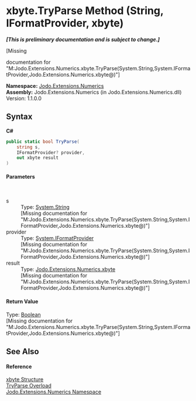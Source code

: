 # xbyte.TryParse Method (String, IFormatProvider, xbyte)
 _**\[This is preliminary documentation and is subject to change.\]**_

\[Missing <summary> documentation for "M:Jodo.Extensions.Numerics.xbyte.TryParse(System.String,System.IFormatProvider,Jodo.Extensions.Numerics.xbyte@)"\]

**Namespace:**&nbsp;<a href="N_Jodo_Extensions_Numerics">Jodo.Extensions.Numerics</a><br />**Assembly:**&nbsp;Jodo.Extensions.Numerics (in Jodo.Extensions.Numerics.dll) Version: 1.1.0.0

## Syntax

**C#**<br />
``` C#
public static bool TryParse(
	string s,
	IFormatProvider? provider,
	out xbyte result
)
```


#### Parameters
&nbsp;<dl><dt>s</dt><dd>Type: <a href="https://docs.microsoft.com/dotnet/api/system.string" target="_blank" rel="noopener noreferrer">System.String</a><br />\[Missing <param name="s"/> documentation for "M:Jodo.Extensions.Numerics.xbyte.TryParse(System.String,System.IFormatProvider,Jodo.Extensions.Numerics.xbyte@)"\]</dd><dt>provider</dt><dd>Type: <a href="https://docs.microsoft.com/dotnet/api/system.iformatprovider" target="_blank" rel="noopener noreferrer">System.IFormatProvider</a><br />\[Missing <param name="provider"/> documentation for "M:Jodo.Extensions.Numerics.xbyte.TryParse(System.String,System.IFormatProvider,Jodo.Extensions.Numerics.xbyte@)"\]</dd><dt>result</dt><dd>Type: <a href="T_Jodo_Extensions_Numerics_xbyte">Jodo.Extensions.Numerics.xbyte</a><br />\[Missing <param name="result"/> documentation for "M:Jodo.Extensions.Numerics.xbyte.TryParse(System.String,System.IFormatProvider,Jodo.Extensions.Numerics.xbyte@)"\]</dd></dl>

#### Return Value
Type: <a href="https://docs.microsoft.com/dotnet/api/system.boolean" target="_blank" rel="noopener noreferrer">Boolean</a><br />\[Missing <returns> documentation for "M:Jodo.Extensions.Numerics.xbyte.TryParse(System.String,System.IFormatProvider,Jodo.Extensions.Numerics.xbyte@)"\]

## See Also


#### Reference
<a href="T_Jodo_Extensions_Numerics_xbyte">xbyte Structure</a><br /><a href="Overload_Jodo_Extensions_Numerics_xbyte_TryParse">TryParse Overload</a><br /><a href="N_Jodo_Extensions_Numerics">Jodo.Extensions.Numerics Namespace</a><br />